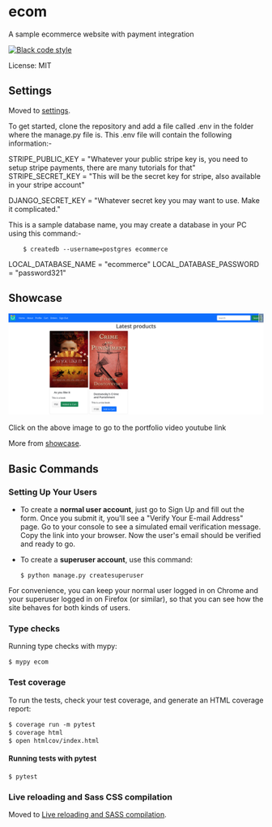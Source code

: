 # ecom

A sample ecommerce website with payment integration

[![Black code style](https://img.shields.io/badge/code%20style-black-000000.svg)](https://github.com/ambv/black)

License: MIT

## Settings

Moved to [settings](https://github.com/ryonistic/ecom/tree/main/ecom/config/settings).

To get started, clone the repository and add a file called .env in the folder where the manage.py file is.
This .env file will contain the following information:-

STRIPE_PUBLIC_KEY = "Whatever your public stripe key is, you need to setup stripe payments, there are many tutorials for that"
STRIPE_SECRET_KEY = "This will be the secret key for stripe, also available in your stripe account"

DJANGO_SECRET_KEY = "Whatever secret key you may want to use. Make it complicated."

This is a sample database name, you may create a database in your PC using this command:- 

        $ createdb --username=postgres ecommerce

LOCAL_DATABASE_NAME = "ecommerce"
LOCAL_DATABASE_PASSWORD = "password321"

## Showcase
[![Django eCommerce website](https://github.com/ryonistic/ecom/blob/main/ecom/showcase/home.png?raw=true)](https://youtu.be/eGP8SJQ3nOs "Django eCommerce website with stripe integration Portfolio project")

Click on the above image to go to the portfolio video youtube link

More from [showcase](https://github.com/ryonistic/ecom/tree/main/ecom/showcase).

## Basic Commands

### Setting Up Your Users

-   To create a **normal user account**, just go to Sign Up and fill out the form. Once you submit it, you'll see a "Verify Your E-mail Address" page. Go to your console to see a simulated email verification message. Copy the link into your browser. Now the user's email should be verified and ready to go.

-   To create a **superuser account**, use this command:

        $ python manage.py createsuperuser

For convenience, you can keep your normal user logged in on Chrome and your superuser logged in on Firefox (or similar), so that you can see how the site behaves for both kinds of users.

### Type checks

Running type checks with mypy:

    $ mypy ecom

### Test coverage

To run the tests, check your test coverage, and generate an HTML coverage report:

    $ coverage run -m pytest
    $ coverage html
    $ open htmlcov/index.html

#### Running tests with pytest

    $ pytest

### Live reloading and Sass CSS compilation

Moved to [Live reloading and SASS compilation](https://cookiecutter-django.readthedocs.io/en/latest/developing-locally.html#sass-compilation-live-reloading).
